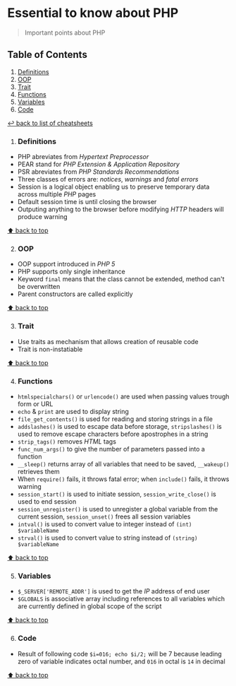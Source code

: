 # Essential to know about PHP
> Important points about PHP


## Table of Contents

1. [Definitions](#definitions)
1. [OOP](#oop)
1. [Trait](#trait)
1. [Functions](#functions)
1. [Variables](#variables)
1. [Code](#code)

[↩ back to list of cheatsheets](README.md#list-of-cheatsheets)

1. ### Definitions

* PHP abreviates from *Hypertext Preprocessor*
* PEAR stand for *PHP Extension & Application Repository*
* PSR abreviates from *PHP Standards Recommendations*
* Three classes of errors are: *notices*, *warnings* and *fatal errors*
* Session is a logical object enabling us to preserve temporary data across multiple *PHP* pages
* Default session time is until closing the browser
* Outputing anything to the browser before modifying *HTTP* headers will produce warning

[⬆ back to top](#table-of-contents)

2. ### OOP

* OOP support introduced in *PHP 5*
* PHP supports only single inheritance
* Keyword `final` means that the class cannot be extended, method can't be overwritten
* Parent constructors are called explicitly

[⬆ back to top](#table-of-contents)

3. ### Trait

* Use traits as mechanism that allows creation of reusable code
* Trait is non-instatiable

[⬆ back to top](#table-of-contents)

4. ### Functions

* `htmlspecialchars()` or `urlencode()` are used when passing values trough form or URL
* `echo` & `print` are used to display string
* `file_get_contents()` is used for reading and storing strings in a file
* `addslashes()` is used to escape data before storage, `stripslashes()` is used to remove escape characters before apostrophes in a string
* `strip_tags()` removes *HTML* tags
* `func_num_args()` to give the number of parameters passed into a function
* `__sleep()` returns array of all variables that need to be saved, `__wakeup()` retrieves them
* When `require()` fails, it throws fatal error; when `include()` fails, it throws warning
* `session_start()` is used to initiate session, `session_write_close()` is used to end session
* `session_unregister()` is used to unregister a global variable from the current session, `session_unset()` frees all session variables
* `intval()` is used to convert value to integer instead of `(int) $variableName`
* `strval()` is used to convert value to string instead of `(string) $variableName`

[⬆ back to top](#table-of-contents)

5. ### Variables

* `$_SERVER['REMOTE_ADDR']` is used to get the *IP* address of end user
* `$GLOBALS` is associative array including references to all variables which are currently defined in global scope of the script

[⬆ back to top](#table-of-contents)

6. ### Code

* Result of following code `$i=016; echo $i/2;` will be 7 because leading zero of variable indicates octal number, and `016` in octal is `14` in decimal

[⬆ back to top](#table-of-contents)
